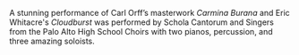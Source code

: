 A stunning performance of Carl Orff&rsquo;s masterwork _Carmina Burana_ and Eric Whitacre's _Cloudburst_ was performed by Schola Cantorum and Singers from the Palo Alto High School Choirs with two pianos, percussion, and three amazing soloists. 